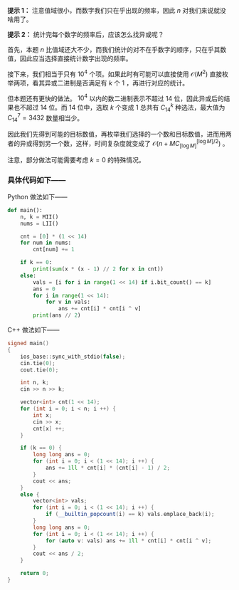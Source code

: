 **提示 1：** 注意值域很小，而数字我们只在乎出现的频率，因此 $n$ 对我们来说就没啥用了。

**提示 2：** 统计完每个数字的频率后，应该怎么找异或呢？

首先，本题 $n$ 比值域还大不少，而我们统计的对不在乎数字的顺序，只在乎其数值，因此应当选择直接统计数字出现的频率。

接下来，我们相当于只有 $10^4$ 个项。如果此时有可能可以直接使用 $\mathcal{O}(M^2)$ 直接枚举两项，看其异或二进制是否满足有 $k$ 个 $1$ ，再进行对应的统计。

但本题还有更快的做法。 $10^4$ 以内的数二进制表示不超过 $14$ 位，因此异或后的结果也不超过 $14$ 位。而 $14$ 位中，选取 $k$ 个变成 $1$ 总共有 $C_{14}^k$ 种选法，最大值为 $C_{14}^7=3432$ 数量相当少。

因此我们先得到可能的目标数值，再枚举我们选择的一个数和目标数值，进而用两者的异或得到另一个数，这样，时间复杂度就变成了 $\mathcal{O}(n+MC_{[\log M]}^{[\log M]/2})$ 。

注意，部分做法可能需要考虑 $k=0$ 的特殊情况。

### 具体代码如下——

Python 做法如下——

```Python []
def main():
    n, k = MII()
    nums = LII()

    cnt = [0] * (1 << 14)
    for num in nums:
        cnt[num] += 1

    if k == 0:
        print(sum(x * (x - 1) // 2 for x in cnt))
    else:
        vals = [i for i in range(1 << 14) if i.bit_count() == k]
        ans = 0
        for i in range(1 << 14):
            for v in vals:
                ans += cnt[i] * cnt[i ^ v]
        print(ans // 2)
```

C++ 做法如下——

```cpp []
signed main()
{
    ios_base::sync_with_stdio(false);
    cin.tie(0);
    cout.tie(0);

    int n, k;
    cin >> n >> k;

    vector<int> cnt(1 << 14);
    for (int i = 0; i < n; i ++) {
        int x;
        cin >> x;
        cnt[x] ++;
    }

    if (k == 0) {
        long long ans = 0;
        for (int i = 0; i < (1 << 14); i ++) {
            ans += 1ll * cnt[i] * (cnt[i] - 1) / 2;
        }
        cout << ans;
    }
    else {
        vector<int> vals;
        for (int i = 0; i < (1 << 14); i ++) {
            if (__builtin_popcount(i) == k) vals.emplace_back(i);
        }
        long long ans = 0;
        for (int i = 0; i < (1 << 14); i ++) {
            for (auto v: vals) ans += 1ll * cnt[i] * cnt[i ^ v];
        }
        cout << ans / 2;
    }

    return 0;
}
```
